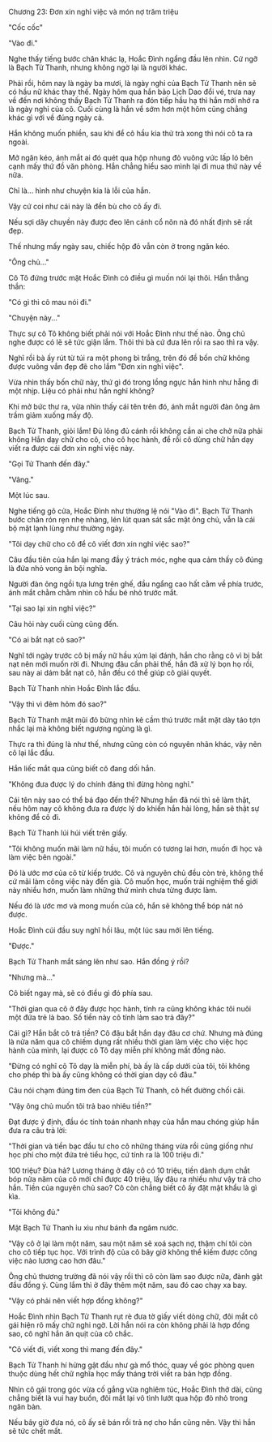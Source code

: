 




Chương 23: Đơn xin nghỉ việc và món nợ trăm triệu


"Cốc cốc"

"Vào đi."

Nghe thấy tiếng bước chân khác lạ, Hoắc Đình ngẩng đầu lên nhìn. Cứ ngỡ là Bạch Tử Thanh, nhưng không ngờ lại là người khác.

Phải rồi, hôm nay là ngày ba mươi, là ngày nghỉ của Bạch Tử Thanh nên sẽ có hầu nữ khác thay thế. Ngày hôm qua hắn bảo Lịch Dao đổi vé, trưa nay về đến nơi không thấy Bạch Tử Thanh ra đón tiếp hầu hạ thì hắn mới nhớ ra là ngày nghỉ của cô. Cuối cùng là hắn về sớm hơn một hôm cũng chẳng khác gì với về đúng ngày cả.

Hắn không muốn phiền, sau khi để cô hầu kia thử trà xong thì nói cô ta ra ngoài.

Mở ngăn kéo, ánh mắt ai đó quét qua hộp nhung đỏ vuông vức lấp ló bên cạnh mấy thứ đồ văn phòng. Hắn chẳng hiểu sao mình lại đi mua thứ này về nữa.

Chỉ là... hình như chuyện kia là lỗi của hắn.

Vậy cứ coi như cái này là đền bù cho cô ấy đi.

Nếu sợi dây chuyền này được đeo lên cánh cổ nõn nà đó nhất định sẽ rất đẹp.

Thế nhưng mấy ngày sau, chiếc hộp đỏ vẫn còn ở trong ngăn kéo.

"Ông chủ..."

Cô Tô đứng trước mặt Hoắc Đình có điều gì muốn nói lại thôi. Hắn thẳng thắn:

"Có gì thì cô mau nói đi."



"Chuyện này..."

Thực sự cô Tô không biết phải nói với Hoắc Đình như thế nào. Ông chủ nghe được có lẽ sẽ tức giận lắm. Thôi thì bà cứ đưa lên rồi ra sao thì ra vậy.

Nghĩ rồi bà ấy rút từ túi ra một phong bì trắng, trên đó đề bốn chữ không được vuông vắn đẹp đẽ cho lắm "Đơn xin nghỉ việc".

Vừa nhìn thấy bốn chữ này, thứ gì đó trong lồng ngực hắn hình như hẫng đi một nhịp. Liệu có phải như hắn nghĩ không?

Khi mở bức thư ra, vừa nhìn thấy cái tên trên đó, ánh mắt người đàn ông âm trầm giảm xuống mấy độ.

Bạch Tử Thanh, giỏi lắm! Đủ lông đủ cánh rồi không cần ai che chở nữa phải không Hắn dạy chữ cho cô, cho cô học hành, để rồi cô dùng chữ hắn dạy viết ra được cái đơn xin nghỉ việc này.

"Gọi Tử Thanh đến đây."

"Vâng."

Một lúc sau.

Nghe tiếng gõ cửa, Hoắc Đình như thường lệ nói "Vào đi". Bạch Tử Thanh bước chân rón rẹn nhẹ nhàng, lén lút quan sát sắc mặt ông chủ, vẫn là cái bộ mặt lạnh lùng như thường ngày.

"Tôi dạy chữ cho cô để cô viết đơn xin nghỉ việc sao?"

Câu đầu tiên của hắn lại mang đầy ý trách móc, nghe qua cảm thấy cô đúng là đứa nhỏ vong ân bội nghĩa.

Người đàn ông ngồi tựa lưng trên ghế, đầu ngẩng cao hất cằm về phía trước, ánh mắt chằm chằm nhìn cô hầu bé nhỏ trước mắt.

"Tại sao lại xin nghỉ việc?"

Câu hỏi này cuối cùng cũng đến.

"Có ai bắt nạt cô sao?"

Nghĩ tới ngày trước cô bị mấy nữ hầu xúm lại đánh, hắn cho rằng cô vì bị bắt nạt nên mới muốn rời đi. Nhưng đâu cần phải thế, hắn đã xử lý bọn họ rồi, sau này ai dám bắt nạt cô, hắn đều có thể giúp cô giải quyết.

Bạch Tử Thanh nhìn Hoắc Đình lắc đầu.

"Vậy thì vì đêm hôm đó sao?"



Bạch Tử Thanh mặt mũi đỏ bừng nhìn kẻ cầm thú trước mắt mặt dày táo tợn nhắc lại mà không biết ngượng ngùng là gì.

Thực ra thì đúng là như thế, nhưng cũng còn có nguyên nhân khác, vậy nên cô lại lắc đầu.

Hắn liếc mắt qua cũng biết cô đang dối hắn.

"Không đưa được lý do chính đáng thì đừng hòng nghỉ."

Cái tên này sao có thể bá đạo đến thế? Nhưng hắn đã nói thì sẽ làm thật, nếu hôm nay cô không đưa ra được lý do khiến hắn hài lòng, hắn sẽ thật sự không để cô đi.

Bạch Tử Thanh lúi húi viết trên giấy.

"Tôi không muốn mãi làm nữ hầu, tôi muốn có tương lai hơn, muốn đi học và làm việc bên ngoài."

Đó là ước mơ của cô từ kiếp trước. Cô và nguyên chủ đều còn trẻ, không thể cứ mãi làm công việc này đến già. Cô muốn học, muốn trải nghiệm thế giới này nhiều hơn, muốn làm những thứ mình chưa từng được làm.

Nếu đó là ước mơ và mong muốn của cô, hắn sẽ không thể bóp nát nó được.

Hoắc Đình cúi đầu suy nghĩ hồi lâu, một lúc sau mới lên tiếng.

"Được."

Bạch Tử Thanh mắt sáng lên như sao. Hắn đồng ý rồi?

"Nhưng mà..."

Cô biết ngay mà, sẽ có điều gì đó phía sau.

"Thời gian qua cô ở đây được học hành, tính ra cũng không khác tôi nuôi một đứa trẻ là bao. Số tiền này cô tính làm sao trả đây?"

Cái gì? Hắn bắt cô trả tiền? Cô đâu bắt hắn dạy đâu cơ chứ. Nhưng mà đúng là nửa năm qua cô chiếm dụng rất nhiều thời gian làm việc cho việc học hành của mình, lại được cô Tô dạy miễn phí không mất đồng nào.

"Đừng có nghĩ cô Tô dạy là miễn phí, bà ấy là cấp dưới của tôi, tôi không cho phép thì bà ấy cũng không có thời gian dạy cô đâu."

Câu nói chạm đúng tim đen của Bạch Tử Thanh, cô hết đường chối cãi.

"Vậy ông chủ muốn tôi trả bao nhiêu tiền?"



Đạt được ý định, đầu óc tính toán nhanh nhạy của hắn mau chóng giúp hắn đưa ra câu trả lời:

"Thời gian và tiền bạc đầu tư cho cô những tháng vừa rồi cũng giống như học phí cho một đứa trẻ tiểu học, cứ tính ra là 100 triệu đi."

100 triệu? Đùa hả? Lương tháng ở đây cô có 10 triệu, tiền dành dụm chắt bóp nửa năm của cô mới chỉ được 40 triệu, lấy đâu ra nhiều như vậy trả cho hắn. Tiền của nguyên chủ sao? Cô còn chẳng biết cô ấy đặt mật khẩu là gì kìa.

"Tôi không đủ."

Mặt Bạch Tử Thanh ỉu xìu như bánh đa ngâm nước.

"Vậy cô ở lại làm một năm, sau một năm sẽ xoá sạch nợ, thậm chí tôi còn cho cô tiếp tục học. Với trình độ của cô bây giờ không thể kiếm được công việc nào lương cao hơn đâu."

Ông chủ thương trường đã nói vậy rồi thì cô còn làm sao được nữa, đành gật đầu đồng ý. Cùng lắm thì ở đây thêm một năm, sau đó cao chạy xa bay.

"Vậy có phải nên viết hợp đồng không?"

Hoắc Đình nhìn Bạch Tử Thanh rụt rè đưa tờ giấy viết dòng chữ, đôi mắt cô gái hiện rõ mấy chữ nghi ngờ. Lời hắn nói ra còn không phải là hợp đồng sao, cô nghĩ hắn ăn quịt của cô chắc.

"Cô viết đi, viết xong thì mang đến đây."

Bạch Tử Thanh hí hửng gật đầu như gà mổ thóc, quay về góc phòng quen thuộc dùng hết chữ nghĩa học mấy tháng trời viết ra bản hợp đồng.

Nhìn cô gái trong góc vừa cố gắng vừa nghiêm túc, Hoắc Đình thở dài, cũng chẳng biết là vui hay buồn, đôi mắt lại vô tình lướt qua hộp đỏ nhỏ trong ngăn bàn.

Nếu bây giờ đưa nó, cô ấy sẽ bán rồi trả nợ cho hắn cũng nên. Vậy thì hắn sẽ tức chết mất.




